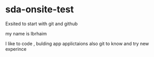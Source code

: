 # sda-onsite-test

Exsited to start with git and github 

 my name is Ibrhaim 

I like to code , bulding app applictaions also git to know and try new experince 
